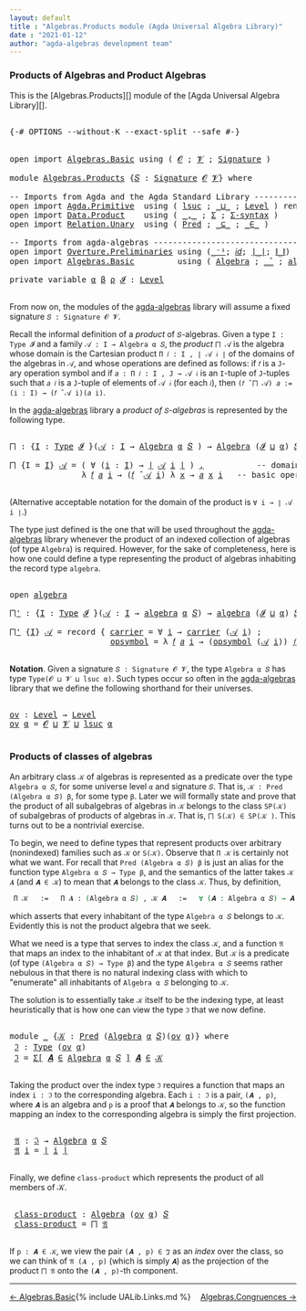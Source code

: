 ```yaml
---
layout: default
title : "Algebras.Products module (Agda Universal Algebra Library)"
date : "2021-01-12"
author: "agda-algebras development team"
---
```


### <a id="products-of-algebras-and-product-algebras">Products of Algebras and Product Algebras</a>

This is the [Algebras.Products][] module of the [Agda Universal Algebra Library][].

<pre class="Agda">

<a id="355" class="Symbol">{-#</a> <a id="359" class="Keyword">OPTIONS</a> <a id="367" class="Pragma">--without-K</a> <a id="379" class="Pragma">--exact-split</a> <a id="393" class="Pragma">--safe</a> <a id="400" class="Symbol">#-}</a>


<a id="406" class="Keyword">open</a> <a id="411" class="Keyword">import</a> <a id="418" href="Algebras.Basic.html" class="Module">Algebras.Basic</a> <a id="433" class="Keyword">using</a> <a id="439" class="Symbol">(</a> <a id="441" href="Algebras.Basic.html#1130" class="Generalizable">𝓞</a> <a id="443" class="Symbol">;</a> <a id="445" href="Algebras.Basic.html#1132" class="Generalizable">𝓥</a> <a id="447" class="Symbol">;</a> <a id="449" href="Algebras.Basic.html#3858" class="Function">Signature</a> <a id="459" class="Symbol">)</a>

<a id="462" class="Keyword">module</a> <a id="469" href="Algebras.Products.html" class="Module">Algebras.Products</a> <a id="487" class="Symbol">{</a><a id="488" href="Algebras.Products.html#488" class="Bound">𝑆</a> <a id="490" class="Symbol">:</a> <a id="492" href="Algebras.Basic.html#3858" class="Function">Signature</a> <a id="502" href="Algebras.Basic.html#1130" class="Generalizable">𝓞</a> <a id="504" href="Algebras.Basic.html#1132" class="Generalizable">𝓥</a><a id="505" class="Symbol">}</a> <a id="507" class="Keyword">where</a>

<a id="514" class="Comment">-- Imports from Agda and the Agda Standard Library ------------------------------</a>
<a id="596" class="Keyword">open</a> <a id="601" class="Keyword">import</a> <a id="608" href="Agda.Primitive.html" class="Module">Agda.Primitive</a>  <a id="624" class="Keyword">using</a> <a id="630" class="Symbol">(</a> <a id="632" href="Agda.Primitive.html#780" class="Primitive">lsuc</a> <a id="637" class="Symbol">;</a> <a id="639" href="Agda.Primitive.html#810" class="Primitive Operator">_⊔_</a> <a id="643" class="Symbol">;</a> <a id="645" href="Agda.Primitive.html#597" class="Postulate">Level</a> <a id="651" class="Symbol">)</a> <a id="653" class="Keyword">renaming</a> <a id="662" class="Symbol">(</a> <a id="664" href="Agda.Primitive.html#326" class="Primitive">Set</a> <a id="668" class="Symbol">to</a> <a id="671" class="Primitive">Type</a> <a id="676" class="Symbol">)</a>
<a id="678" class="Keyword">open</a> <a id="683" class="Keyword">import</a> <a id="690" href="Data.Product.html" class="Module">Data.Product</a>    <a id="706" class="Keyword">using</a> <a id="712" class="Symbol">(</a> <a id="714" href="Agda.Builtin.Sigma.html#236" class="InductiveConstructor Operator">_,_</a> <a id="718" class="Symbol">;</a> <a id="720" href="Agda.Builtin.Sigma.html#166" class="Record">Σ</a> <a id="722" class="Symbol">;</a> <a id="724" href="Data.Product.html#916" class="Function">Σ-syntax</a> <a id="733" class="Symbol">)</a>
<a id="735" class="Keyword">open</a> <a id="740" class="Keyword">import</a> <a id="747" href="Relation.Unary.html" class="Module">Relation.Unary</a>  <a id="763" class="Keyword">using</a> <a id="769" class="Symbol">(</a> <a id="771" href="Relation.Unary.html#1101" class="Function">Pred</a> <a id="776" class="Symbol">;</a> <a id="778" href="Relation.Unary.html#1742" class="Function Operator">_⊆_</a> <a id="782" class="Symbol">;</a> <a id="784" href="Relation.Unary.html#1523" class="Function Operator">_∈_</a> <a id="788" class="Symbol">)</a>

<a id="791" class="Comment">-- Imports from agda-algebras ---------------------------------------------------</a>
<a id="873" class="Keyword">open</a> <a id="878" class="Keyword">import</a> <a id="885" href="Overture.Preliminaries.html" class="Module">Overture.Preliminaries</a> <a id="908" class="Keyword">using</a> <a id="914" class="Symbol">(</a><a id="915" href="Overture.Preliminaries.html#4975" class="Function Operator">_⁻¹</a><a id="918" class="Symbol">;</a> <a id="920" href="Overture.Preliminaries.html#5374" class="Function">𝑖𝑑</a><a id="922" class="Symbol">;</a> <a id="924" href="Overture.Preliminaries.html#4382" class="Function Operator">∣_∣</a><a id="927" class="Symbol">;</a> <a id="929" href="Overture.Preliminaries.html#4420" class="Function Operator">∥_∥</a><a id="932" class="Symbol">)</a>
<a id="934" class="Keyword">open</a> <a id="939" class="Keyword">import</a> <a id="946" href="Algebras.Basic.html" class="Module">Algebras.Basic</a>         <a id="969" class="Keyword">using</a> <a id="975" class="Symbol">(</a> <a id="977" href="Algebras.Basic.html#6222" class="Function">Algebra</a> <a id="985" class="Symbol">;</a> <a id="987" href="Algebras.Basic.html#9397" class="Function Operator">_̂_</a> <a id="991" class="Symbol">;</a> <a id="993" href="Algebras.Basic.html#8331" class="Record">algebra</a> <a id="1001" class="Symbol">)</a>

<a id="1004" class="Keyword">private</a> <a id="1012" class="Keyword">variable</a> <a id="1021" href="Algebras.Products.html#1021" class="Generalizable">α</a> <a id="1023" href="Algebras.Products.html#1023" class="Generalizable">β</a> <a id="1025" href="Algebras.Products.html#1025" class="Generalizable">ρ</a> <a id="1027" href="Algebras.Products.html#1027" class="Generalizable">𝓘</a> <a id="1029" class="Symbol">:</a> <a id="1031" href="Agda.Primitive.html#597" class="Postulate">Level</a>

</pre>

From now on, the modules of the [agda-algebras](https://github.com/ualib/agda-algebras) library will assume a fixed signature `𝑆 : Signature 𝓞 𝓥`.

Recall the informal definition of a *product* of `𝑆`-algebras. Given a type `I : Type 𝓘` and a family `𝒜 : I → Algebra α 𝑆`, the *product* `⨅ 𝒜` is the algebra whose domain is the Cartesian product `Π 𝑖 ꞉ I , ∣ 𝒜 𝑖 ∣` of the domains of the algebras in `𝒜`, and whose operations are defined as follows: if `𝑓` is a `J`-ary operation symbol and if `𝑎 : Π 𝑖 ꞉ I , J → 𝒜 𝑖` is an `I`-tuple of `J`-tuples such that `𝑎 𝑖` is a `J`-tuple of elements of `𝒜 𝑖` (for each `𝑖`), then `(𝑓 ̂ ⨅ 𝒜) 𝑎 := (i : I) → (𝑓 ̂ 𝒜 i)(𝑎 i)`.

In the [agda-algebras](https://github.com/ualib/agda-algebras) library a *product of* `𝑆`-*algebras* is represented by the following type.

<pre class="Agda">

<a id="⨅"></a><a id="1869" href="Algebras.Products.html#1869" class="Function">⨅</a> <a id="1871" class="Symbol">:</a> <a id="1873" class="Symbol">{</a><a id="1874" href="Algebras.Products.html#1874" class="Bound">I</a> <a id="1876" class="Symbol">:</a> <a id="1878" href="Algebras.Products.html#671" class="Primitive">Type</a> <a id="1883" href="Algebras.Products.html#1027" class="Generalizable">𝓘</a> <a id="1885" class="Symbol">}(</a><a id="1887" href="Algebras.Products.html#1887" class="Bound">𝒜</a> <a id="1889" class="Symbol">:</a> <a id="1891" href="Algebras.Products.html#1874" class="Bound">I</a> <a id="1893" class="Symbol">→</a> <a id="1895" href="Algebras.Basic.html#6222" class="Function">Algebra</a> <a id="1903" href="Algebras.Products.html#1021" class="Generalizable">α</a> <a id="1905" href="Algebras.Products.html#488" class="Bound">𝑆</a> <a id="1907" class="Symbol">)</a> <a id="1909" class="Symbol">→</a> <a id="1911" href="Algebras.Basic.html#6222" class="Function">Algebra</a> <a id="1919" class="Symbol">(</a><a id="1920" href="Algebras.Products.html#1027" class="Generalizable">𝓘</a> <a id="1922" href="Agda.Primitive.html#810" class="Primitive Operator">⊔</a> <a id="1924" href="Algebras.Products.html#1021" class="Generalizable">α</a><a id="1925" class="Symbol">)</a> <a id="1927" href="Algebras.Products.html#488" class="Bound">𝑆</a>

<a id="1930" href="Algebras.Products.html#1869" class="Function">⨅</a> <a id="1932" class="Symbol">{</a><a id="1933" class="Argument">I</a> <a id="1935" class="Symbol">=</a> <a id="1937" href="Algebras.Products.html#1937" class="Bound">I</a><a id="1938" class="Symbol">}</a> <a id="1940" href="Algebras.Products.html#1940" class="Bound">𝒜</a> <a id="1942" class="Symbol">=</a> <a id="1944" class="Symbol">(</a> <a id="1946" class="Symbol">∀</a> <a id="1948" class="Symbol">(</a><a id="1949" href="Algebras.Products.html#1949" class="Bound">i</a> <a id="1951" class="Symbol">:</a> <a id="1953" href="Algebras.Products.html#1937" class="Bound">I</a><a id="1954" class="Symbol">)</a> <a id="1956" class="Symbol">→</a> <a id="1958" href="Overture.Preliminaries.html#4382" class="Function Operator">∣</a> <a id="1960" href="Algebras.Products.html#1940" class="Bound">𝒜</a> <a id="1962" href="Algebras.Products.html#1949" class="Bound">i</a> <a id="1964" href="Overture.Preliminaries.html#4382" class="Function Operator">∣</a> <a id="1966" class="Symbol">)</a> <a id="1968" href="Agda.Builtin.Sigma.html#236" class="InductiveConstructor Operator">,</a>           <a id="1980" class="Comment">-- domain of the product algebra</a>
               <a id="2028" class="Symbol">λ</a> <a id="2030" href="Algebras.Products.html#2030" class="Bound">𝑓</a> <a id="2032" href="Algebras.Products.html#2032" class="Bound">𝑎</a> <a id="2034" href="Algebras.Products.html#2034" class="Bound">i</a> <a id="2036" class="Symbol">→</a> <a id="2038" class="Symbol">(</a><a id="2039" href="Algebras.Products.html#2030" class="Bound">𝑓</a> <a id="2041" href="Algebras.Basic.html#9397" class="Function Operator">̂</a> <a id="2043" href="Algebras.Products.html#1940" class="Bound">𝒜</a> <a id="2045" href="Algebras.Products.html#2034" class="Bound">i</a><a id="2046" class="Symbol">)</a> <a id="2048" class="Symbol">λ</a> <a id="2050" href="Algebras.Products.html#2050" class="Bound">x</a> <a id="2052" class="Symbol">→</a> <a id="2054" href="Algebras.Products.html#2032" class="Bound">𝑎</a> <a id="2056" href="Algebras.Products.html#2050" class="Bound">x</a> <a id="2058" href="Algebras.Products.html#2034" class="Bound">i</a>   <a id="2062" class="Comment">-- basic operations of the product algebra</a>

</pre>

(Alternative acceptable notation for the domain of the product is `∀ i → ∣ 𝒜 i ∣`.)

The type just defined is the one that will be used throughout the [agda-algebras](https://github.com/ualib/agda-algebras) library whenever the product of an indexed collection of algebras (of type `Algebra`) is required.  However, for the sake of completeness, here is how one could define a type representing the product of algebras inhabiting the record type `algebra`.

<pre class="Agda">

<a id="2590" class="Keyword">open</a> <a id="2595" href="Algebras.Basic.html#8331" class="Module">algebra</a>

<a id="⨅&#39;"></a><a id="2604" href="Algebras.Products.html#2604" class="Function">⨅&#39;</a> <a id="2607" class="Symbol">:</a> <a id="2609" class="Symbol">{</a><a id="2610" href="Algebras.Products.html#2610" class="Bound">I</a> <a id="2612" class="Symbol">:</a> <a id="2614" href="Algebras.Products.html#671" class="Primitive">Type</a> <a id="2619" href="Algebras.Products.html#1027" class="Generalizable">𝓘</a> <a id="2621" class="Symbol">}(</a><a id="2623" href="Algebras.Products.html#2623" class="Bound">𝒜</a> <a id="2625" class="Symbol">:</a> <a id="2627" href="Algebras.Products.html#2610" class="Bound">I</a> <a id="2629" class="Symbol">→</a> <a id="2631" href="Algebras.Basic.html#8331" class="Record">algebra</a> <a id="2639" href="Algebras.Products.html#1021" class="Generalizable">α</a> <a id="2641" href="Algebras.Products.html#488" class="Bound">𝑆</a><a id="2642" class="Symbol">)</a> <a id="2644" class="Symbol">→</a> <a id="2646" href="Algebras.Basic.html#8331" class="Record">algebra</a> <a id="2654" class="Symbol">(</a><a id="2655" href="Algebras.Products.html#1027" class="Generalizable">𝓘</a> <a id="2657" href="Agda.Primitive.html#810" class="Primitive Operator">⊔</a> <a id="2659" href="Algebras.Products.html#1021" class="Generalizable">α</a><a id="2660" class="Symbol">)</a> <a id="2662" href="Algebras.Products.html#488" class="Bound">𝑆</a>

<a id="2665" href="Algebras.Products.html#2604" class="Function">⨅&#39;</a> <a id="2668" class="Symbol">{</a><a id="2669" href="Algebras.Products.html#2669" class="Bound">I</a><a id="2670" class="Symbol">}</a> <a id="2672" href="Algebras.Products.html#2672" class="Bound">𝒜</a> <a id="2674" class="Symbol">=</a> <a id="2676" class="Keyword">record</a> <a id="2683" class="Symbol">{</a> <a id="2685" href="Algebras.Basic.html#8429" class="Field">carrier</a> <a id="2693" class="Symbol">=</a> <a id="2695" class="Symbol">∀</a> <a id="2697" href="Algebras.Products.html#2697" class="Bound">i</a> <a id="2699" class="Symbol">→</a> <a id="2701" href="Algebras.Basic.html#8429" class="Field">carrier</a> <a id="2709" class="Symbol">(</a><a id="2710" href="Algebras.Products.html#2672" class="Bound">𝒜</a> <a id="2712" href="Algebras.Products.html#2697" class="Bound">i</a><a id="2713" class="Symbol">)</a> <a id="2715" class="Symbol">;</a>                 <a id="2733" class="Comment">-- domain</a>
                     <a id="2764" href="Algebras.Basic.html#8448" class="Field">opsymbol</a> <a id="2773" class="Symbol">=</a> <a id="2775" class="Symbol">λ</a> <a id="2777" href="Algebras.Products.html#2777" class="Bound">𝑓</a> <a id="2779" href="Algebras.Products.html#2779" class="Bound">𝑎</a> <a id="2781" href="Algebras.Products.html#2781" class="Bound">i</a> <a id="2783" class="Symbol">→</a> <a id="2785" class="Symbol">(</a><a id="2786" href="Algebras.Basic.html#8448" class="Field">opsymbol</a> <a id="2795" class="Symbol">(</a><a id="2796" href="Algebras.Products.html#2672" class="Bound">𝒜</a> <a id="2798" href="Algebras.Products.html#2781" class="Bound">i</a><a id="2799" class="Symbol">))</a> <a id="2802" href="Algebras.Products.html#2777" class="Bound">𝑓</a> <a id="2804" class="Symbol">λ</a> <a id="2806" href="Algebras.Products.html#2806" class="Bound">x</a> <a id="2808" class="Symbol">→</a> <a id="2810" href="Algebras.Products.html#2779" class="Bound">𝑎</a> <a id="2812" href="Algebras.Products.html#2806" class="Bound">x</a> <a id="2814" href="Algebras.Products.html#2781" class="Bound">i</a> <a id="2816" class="Symbol">}</a> <a id="2818" class="Comment">-- basic operations</a>

</pre>



**Notation**. Given a signature `𝑆 : Signature 𝓞 𝓥`, the type `Algebra α 𝑆` has type `Type(𝓞 ⊔ 𝓥 ⊔ lsuc α)`.  Such types occur so often in the [agda-algebras](https://github.com/ualib/agda-algebras) library that we define the following shorthand for their universes.

<pre class="Agda">

<a id="ov"></a><a id="3135" href="Algebras.Products.html#3135" class="Function">ov</a> <a id="3138" class="Symbol">:</a> <a id="3140" href="Agda.Primitive.html#597" class="Postulate">Level</a> <a id="3146" class="Symbol">→</a> <a id="3148" href="Agda.Primitive.html#597" class="Postulate">Level</a>
<a id="3154" href="Algebras.Products.html#3135" class="Function">ov</a> <a id="3157" href="Algebras.Products.html#3157" class="Bound">α</a> <a id="3159" class="Symbol">=</a> <a id="3161" href="Algebras.Products.html#502" class="Bound">𝓞</a> <a id="3163" href="Agda.Primitive.html#810" class="Primitive Operator">⊔</a> <a id="3165" href="Algebras.Products.html#504" class="Bound">𝓥</a> <a id="3167" href="Agda.Primitive.html#810" class="Primitive Operator">⊔</a> <a id="3169" href="Agda.Primitive.html#780" class="Primitive">lsuc</a> <a id="3174" href="Algebras.Products.html#3157" class="Bound">α</a>

</pre>



### <a id="products-of-classes-of-algebras">Products of classes of algebras</a>

An arbitrary class `𝒦` of algebras is represented as a predicate over the type `Algebra α 𝑆`, for some universe level `α` and signature `𝑆`. That is, `𝒦 : Pred (Algebra α 𝑆) β`, for some type `β`. Later we will formally state and prove that the product of all subalgebras of algebras in `𝒦` belongs to the class `SP(𝒦)` of subalgebras of products of algebras in `𝒦`. That is, `⨅ S(𝒦) ∈ SP(𝒦 )`. This turns out to be a nontrivial exercise.

To begin, we need to define types that represent products over arbitrary (nonindexed) families such as `𝒦` or `S(𝒦)`. Observe that `Π 𝒦` is certainly not what we want.  For recall that `Pred (Algebra α 𝑆) β` is just an alias for the function type `Algebra α 𝑆 → Type β`, and the semantics of the latter takes `𝒦 𝑨` (and `𝑨 ∈ 𝒦`) to mean that `𝑨` belongs to the class `𝒦`. Thus, by definition,

```agda
 Π 𝒦   :=   Π 𝑨 ꞉ (Algebra α 𝑆) , 𝒦 𝑨   :=   ∀ (𝑨 : Algebra α 𝑆) → 𝑨 ∈ 𝒦,
```

which asserts that every inhabitant of the type `Algebra α 𝑆` belongs to `𝒦`.  Evidently this is not the product algebra that we seek.

What we need is a type that serves to index the class `𝒦`, and a function `𝔄` that maps an index to the inhabitant of `𝒦` at that index. But `𝒦` is a predicate (of type `(Algebra α 𝑆) → Type β`) and the type `Algebra α 𝑆` seems rather nebulous in that there is no natural indexing class with which to "enumerate" all inhabitants of `Algebra α 𝑆` belonging to `𝒦`.

The solution is to essentially take `𝒦` itself to be the indexing type, at least heuristically that is how one can view the type `ℑ` that we now define.

<pre class="Agda">

<a id="4862" class="Keyword">module</a> <a id="4869" href="Algebras.Products.html#4869" class="Module">_</a> <a id="4871" class="Symbol">{</a><a id="4872" href="Algebras.Products.html#4872" class="Bound">𝒦</a> <a id="4874" class="Symbol">:</a> <a id="4876" href="Relation.Unary.html#1101" class="Function">Pred</a> <a id="4881" class="Symbol">(</a><a id="4882" href="Algebras.Basic.html#6222" class="Function">Algebra</a> <a id="4890" href="Algebras.Products.html#1021" class="Generalizable">α</a> <a id="4892" href="Algebras.Products.html#488" class="Bound">𝑆</a><a id="4893" class="Symbol">)(</a><a id="4895" href="Algebras.Products.html#3135" class="Function">ov</a> <a id="4898" href="Algebras.Products.html#1021" class="Generalizable">α</a><a id="4899" class="Symbol">)}</a> <a id="4902" class="Keyword">where</a>
 <a id="4909" href="Algebras.Products.html#4909" class="Function">ℑ</a> <a id="4911" class="Symbol">:</a> <a id="4913" href="Algebras.Products.html#671" class="Primitive">Type</a> <a id="4918" class="Symbol">(</a><a id="4919" href="Algebras.Products.html#3135" class="Function">ov</a> <a id="4922" href="Algebras.Products.html#4890" class="Bound">α</a><a id="4923" class="Symbol">)</a>
 <a id="4926" href="Algebras.Products.html#4909" class="Function">ℑ</a> <a id="4928" class="Symbol">=</a> <a id="4930" href="Data.Product.html#916" class="Function">Σ[</a> <a id="4933" href="Algebras.Products.html#4933" class="Bound">𝑨</a> <a id="4935" href="Data.Product.html#916" class="Function">∈</a> <a id="4937" href="Algebras.Basic.html#6222" class="Function">Algebra</a> <a id="4945" href="Algebras.Products.html#4890" class="Bound">α</a> <a id="4947" href="Algebras.Products.html#488" class="Bound">𝑆</a> <a id="4949" href="Data.Product.html#916" class="Function">]</a> <a id="4951" href="Algebras.Products.html#4933" class="Bound">𝑨</a> <a id="4953" href="Relation.Unary.html#1523" class="Function Operator">∈</a> <a id="4955" href="Algebras.Products.html#4872" class="Bound">𝒦</a>

</pre>

Taking the product over the index type `ℑ` requires a function that maps an index `i : ℑ` to the corresponding algebra.  Each `i : ℑ` is a pair, `(𝑨 , p)`, where `𝑨` is an algebra and `p` is a proof that `𝑨` belongs to `𝒦`, so the function mapping an index to the corresponding algebra is simply the first projection.

<pre class="Agda">

 <a id="5304" href="Algebras.Products.html#5304" class="Function">𝔄</a> <a id="5306" class="Symbol">:</a> <a id="5308" href="Algebras.Products.html#4909" class="Function">ℑ</a> <a id="5310" class="Symbol">→</a> <a id="5312" href="Algebras.Basic.html#6222" class="Function">Algebra</a> <a id="5320" href="Algebras.Products.html#4890" class="Bound">α</a> <a id="5322" href="Algebras.Products.html#488" class="Bound">𝑆</a>
 <a id="5325" href="Algebras.Products.html#5304" class="Function">𝔄</a> <a id="5327" href="Algebras.Products.html#5327" class="Bound">i</a> <a id="5329" class="Symbol">=</a> <a id="5331" href="Overture.Preliminaries.html#4382" class="Function Operator">∣</a> <a id="5333" href="Algebras.Products.html#5327" class="Bound">i</a> <a id="5335" href="Overture.Preliminaries.html#4382" class="Function Operator">∣</a>

</pre>

Finally, we define `class-product` which represents the product of all members of 𝒦.

<pre class="Agda">

 <a id="5451" href="Algebras.Products.html#5451" class="Function">class-product</a> <a id="5465" class="Symbol">:</a> <a id="5467" href="Algebras.Basic.html#6222" class="Function">Algebra</a> <a id="5475" class="Symbol">(</a><a id="5476" href="Algebras.Products.html#3135" class="Function">ov</a> <a id="5479" href="Algebras.Products.html#4890" class="Bound">α</a><a id="5480" class="Symbol">)</a> <a id="5482" href="Algebras.Products.html#488" class="Bound">𝑆</a>
 <a id="5485" href="Algebras.Products.html#5451" class="Function">class-product</a> <a id="5499" class="Symbol">=</a> <a id="5501" href="Algebras.Products.html#1869" class="Function">⨅</a> <a id="5503" href="Algebras.Products.html#5304" class="Function">𝔄</a>

</pre>

If `p : 𝑨 ∈ 𝒦`, we view the pair `(𝑨 , p) ∈ ℑ` as an *index* over the class, so we can think of `𝔄 (𝑨 , p)` (which is simply `𝑨`) as the projection of the product `⨅ 𝔄` onto the `(𝑨 , p)`-th component.

-----------------------

<span style="float:left;">[← Algebras.Basic](Algebras.Basic.html)</span>
<span style="float:right;">[Algebras.Congruences →](Algebras.Congruences.html)</span>

{% include UALib.Links.md %}
